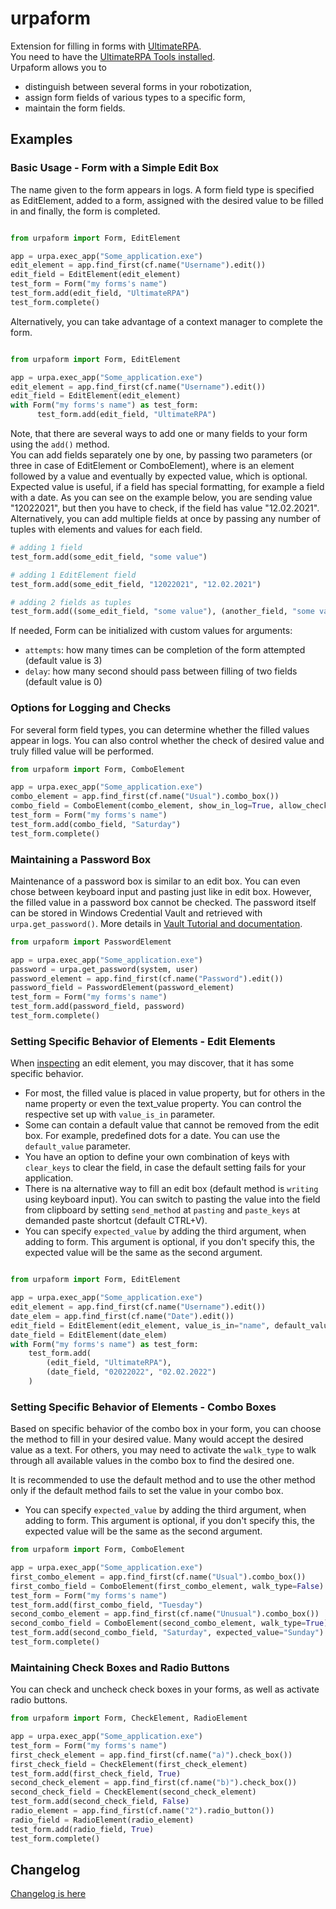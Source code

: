 # urpaform

Extension for filling in forms with [UltimateRPA](https://www.ultimaterpa.com).  
You need to have the [UltimateRPA Tools installed](https://www.ultimaterpa.com/documentation/_install.html).  
Urpaform allows you to   
- distinguish between several forms in your robotization, 
- assign form fields of various types to a specific form,
- maintain the form fields.


## Examples 

### Basic Usage - Form with a Simple Edit Box

The name given to the form appears in logs. A form field type is specified 
as EditElement, added to a form, assigned with the desired value to be filled in 
and finally, the form is completed.

```python

from urpaform import Form, EditElement

app = urpa.exec_app("Some_application.exe")
edit_element = app.find_first(cf.name("Username").edit())
edit_field = EditElement(edit_element)
test_form = Form("my forms's name")
test_form.add(edit_field, "UltimateRPA")
test_form.complete()
```
Alternatively, you can take advantage of a context manager to complete the form.

```python

from urpaform import Form, EditElement

app = urpa.exec_app("Some_application.exe")
edit_element = app.find_first(cf.name("Username").edit())
edit_field = EditElement(edit_element)
with Form("my forms's name") as test_form:
      test_form.add(edit_field, "UltimateRPA")
```

Note, that there are several ways to add one or many fields to your form using the `add()` method.  
You can add fields separately one by one, by passing two parameters (or three in case of EditElement or ComboElement), 
where is an element followed by a value and eventually by expected value, which is optional.
Expected value is useful, if a field has special formatting, for example a field with a date. 
As you can see on the example below, you are sending value "12022021", but then you have to check, if the field has value "12.02.2021".
Alternatively, you can add multiple fields at once by passing any number of tuples with elements and values for each field.

```python
# adding 1 field
test_form.add(some_edit_field, "some value")

# adding 1 EditElement field
test_form.add(some_edit_field, "12022021", "12.02.2021")

# adding 2 fields as tuples
test_form.add((some_edit_field, "some value"), (another_field, "some value"))
```

If needed, Form can be initialized with custom values for arguments:
* `attempts`: how many times can be completion of the form attempted (default value is 3)
* `delay`: how many second should pass between filling of two fields (default value is 0)

### Options for Logging and Checks

For several form field types, you can determine whether the filled values 
appear in logs. You can also control whether the check of desired value and truly filled 
value will be performed. 

```python
from urpaform import Form, ComboElement

app = urpa.exec_app("Some_application.exe")
combo_element = app.find_first(cf.name("Usual").combo_box())
combo_field = ComboElement(combo_element, show_in_log=True, allow_check=False)
test_form = Form("my forms's name")
test_form.add(combo_field, "Saturday")
test_form.complete()
```

### Maintaining a Password Box

Maintenance of a password box is similar to an edit box. You can even chose
between keyboard input and pasting just like in edit box. However, the filled 
value in a password box cannot be checked. The password itself can be stored in 
Windows Credential Vault and retrieved with `urpa.get_password()`. More details 
in [Vault Tutorial and documentation](https://www.ultimaterpa.com/documentation/_vault.html).

```python
from urpaform import PasswordElement

app = urpa.exec_app("Some_application.exe")
password = urpa.get_password(system, user)
password_element = app.find_first(cf.name("Password").edit())
password_field = PasswordElement(password_element)
test_form = Form("my forms's name")
test_form.add(password_field, password)
test_form.complete()
```

### Setting Specific Behavior of Elements - Edit Elements

When [inspecting](https://www.ultimaterpa.com/documentation/_search_elements.html) an edit element, you may discover, that it has some specific behavior.
- For most, the filled value is placed in value property, but for others in the name property or even the text_value property.
You can control the respective set up with `value_is_in` parameter.
- Some can contain a default value that cannot be removed from the edit box. For example, 
predefined dots for a date. You can use the `default_value` parameter.
- You have an option to define your own combination of keys with `clear_keys` to clear 
the field, in case the default setting fails for your application.
- There is na alternative way to fill an edit box (default method is `writing` using keyboard input). You can switch to pasting the value into the field from clipboard by setting `send_method` at `pasting` and `paste_keys` at demanded paste shortcut (default CTRL+V).
- You can specify `expected_value` by adding the third argument, when adding to form. This argument is optional, if you don't specify this, the expected value will be the same as the second argument.


```python

from urpaform import Form, EditElement

app = urpa.exec_app("Some_application.exe")
edit_element = app.find_first(cf.name("Username").edit())
date_elem = app.find_first(cf.name("Date").edit())
edit_field = EditElement(edit_element, value_is_in="name", default_value="  .  .    ")
date_field = EditElement(date_elem)
with Form("my forms's name") as test_form:
    test_form.add(
        (edit_field, "UltimateRPA"),
        (date_field, "02022022", "02.02.2022")
    )
```


### Setting Specific Behavior of Elements - Combo Boxes

Based on specific behavior of the combo box in your form, you can choose the method 
to fill in your desired value. Many would accept the desired value as a text. For others,
you may need to activate the `walk_type` to walk through all available values in the 
combo box to find the desired one.

It is recommended to use the default method and to use the other method only if the 
default method fails to set the value in your combo box.

- You can specify `expected_value` by adding the third argument, when adding to form. This argument is optional, if you don't specify this, the expected value will be the same as the second argument.

```python
from urpaform import Form, ComboElement

app = urpa.exec_app("Some_application.exe")
first_combo_element = app.find_first(cf.name("Usual").combo_box())
first_combo_field = ComboElement(first_combo_element, walk_type=False)
test_form = Form("my forms's name")
test_form.add(first_combo_field, "Tuesday")
second_combo_element = app.find_first(cf.name("Unusual").combo_box())
second_combo_field = ComboElement(second_combo_element, walk_type=True)
test_form.add(second_combo_field, "Saturday", expected_value="Sunday")
test_form.complete()
```


###  Maintaining Check Boxes and Radio Buttons

You can check and uncheck check boxes in your forms, as well as activate radio buttons.

```python
from urpaform import Form, CheckElement, RadioElement

app = urpa.exec_app("Some_application.exe")
test_form = Form("my forms's name")
first_check_element = app.find_first(cf.name("a)").check_box())
first_check_field = CheckElement(first_check_element)
test_form.add(first_check_field, True)
second_check_element = app.find_first(cf.name("b)").check_box())
second_check_field = CheckElement(second_check_element)
test_form.add(second_check_field, False)
radio_element = app.find_first(cf.name("2").radio_button())
radio_field = RadioElement(radio_element)
test_form.add(radio_field, True)
test_form.complete()
```

## Changelog

[Changelog is here](https://github.com/ultimaterpa/urpaform/blob/master/CHANGELOG.md)